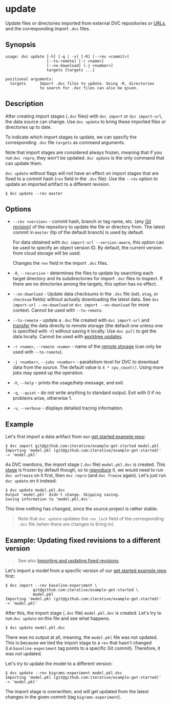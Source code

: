 # update

Update files or directories imported from external <abbr>DVC repositories</abbr>
or [URLs], and the corresponding import `.dvc` files.

[urls]: /doc/command-reference/import-url

## Synopsis

```usage
usage: dvc update [-h] [-q | -v] [-R] [--rev <commit>]
                  [--to-remote] [-r <name>]
                  [--no-download] [-j <number>]
                  targets [targets ...]

positional arguments:
  targets      Import .dvc files to update. Using -R, directories
               to search for .dvc files can also be given.
```

## Description

After creating import stages (`.dvc` files) with `dvc import` or
`dvc import-url`, the data source can change. Use `dvc update` to bring these
imported files or directories up to date.

To indicate which import stages to update, we can specify the corresponding
`.dvc` file `targets` as command arguments.

Note that import stages are considered always frozen, meaning that if you run
`dvc repro`, they won't be updated. `dvc update` is the only command that can
update them.

`dvc update` without flags will not have an effect on import stages that are
fixed to a commit hash (`rev` field in the `.dvc` file). Use the `--rev` option
to update an imported artifact to a different revision.

```cli
$ dvc update --rev master
```

## Options

- `--rev <version>` - commit hash, branch or tag name, etc. (any [Git revision])
  of the repository to update the file or directory from. The latest commit in
  `master` (tip of the default branch) is used by default.

  For data obtained with `dvc import-url --version-aware`, this option can be
  used to specify an object version ID. By default, the current version from
  cloud storage will be used.

  Changes the `rev` field in the import `.dvc` files.

  [git revision]: https://git-scm.com/docs/revisions

- `-R`, `--recursive` - determines the files to update by searching each target
  directory and its subdirectories for import `.dvc` files to inspect. If there
  are no directories among the targets, this option has no effect.

- `--no-download` - Update data checksums in the `.dvc` file (`md5`, `etag`, or
  `checksum` fields) without actually downloading the latest data. See
  `dvc import-url --no-download` or `dvc import --no-download` for more context.
  Cannot be used with `--to-remote`.

- `--to-remote` - update a `.dvc` file created with `dvc import-url` and
  [transfer] the data directly to remote storage (the default one unless one is
  specified with -r) without saving it locally. Use `dvc pull` to get the data
  locally. Cannot be used with [worktree updates](#worktree-update).

- `-r <name>`, `--remote <name>` - name of the
  [remote storage](/doc/command-reference/remote) (can only be used with
  `--to-remote`).

- `-j <number>`, `--jobs <number>` - parallelism level for DVC to download data
  from the source. The default value is `4 * cpu_count()`. Using more jobs may
  speed up the operation.

- `-h`, `--help` - prints the usage/help message, and exit.

- `-q`, `--quiet` - do not write anything to standard output. Exit with 0 if no
  problems arise, otherwise 1.

- `-v`, `--verbose` - displays detailed tracing information.

[transfer]: /doc/command-reference/import-url#example-transfer-to-remote-storage

## Example

Let's first import a data artifact from our
[get started example repo](https://github.com/iterative/example-get-started):

```cli
$ dvc import git@github.com:iterative/example-get-started model.pkl
Importing 'model.pkl (git@github.com:iterative/example-get-started)'
-> 'model.pkl'
```

As DVC mentions, the import stage (`.dvc` file) `model.pkl.dvc` is created. This
[stage](/doc/command-reference/run) is frozen by default though, so to
[reproduce](/doc/command-reference/repro) it, we would need to run
`dvc unfreeze` on it first, then `dvc repro` (and `dvc freeze` again). Let's
just run `dvc update` on it instead:

```cli
$ dvc update model.pkl.dvc
Output 'model.pkl' didn't change. Skipping saving.
Saving information to 'model.pkl.dvc'.
```

This time nothing has changed, since the source <abbr>project</abbr> is rather
stable.

> Note that `dvc update` updates the `rev_lock` field of the corresponding
> `.dvc` file (when there are changes to bring in).

## Example: Updating fixed revisions to a different version

> See also
> [Importing and updating fixed revisions](/doc/command-reference/import#example-importing-and-updating-fixed-revisions).

Let's import a model from a specific version of our
[get started example repo](https://github.com/iterative/example-get-started)
first:

```cli
$ dvc import --rev baseline-experiment \
            git@github.com:iterative/example-get-started \
            model.pkl
Importing 'model.pkl (git@github.com:iterative/example-get-started)'
-> 'model.pkl'
```

After this, the import stage (`.dvc` file) `model.pkl.dvc` is created. Let's try
to run `dvc update` on this file and see what happens.

```cli
$ dvc update model.pkl.dvc
```

There was no output at all, meaning, the `model.pkl` file was not updated. This
is because we tied the import stage to a `rev` that hasn't changed
(i.e.`baseline-experiment` tag points to a specific Git commit). Therefore, it
was not updated.

Let's try to update the model to a different version:

```cli
$ dvc update --rev bigrams-experiment model.pkl.dvc
Importing 'model.pkl (git@github.com:iterative/example-get-started)'
-> 'model.pkl'
```

The import stage is overwritten, and will get updated from the latest changes in
the given commit (tag `bigrams-experiment`).
